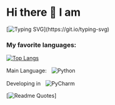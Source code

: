 # Hi there 👋 I am
 [![Typing SVG](https://readme-typing-svg.herokuapp.com?font=Fira+Code&pause=1000&color=F7CF13&center=true&repeat=false&random=false&width=435&lines=the+Python+developer+from+Russia.)](https://git.io/typing-svg)

 

### My favorite languages:
[![Top Langs](https://github-readme-stats.vercel.app/api/top-langs/?username=Lollycoder&layout=compact)](https://github.com/anuraghazra/github-readme-stats)

Main Language:ㅤ![Python](https://img.shields.io/badge/python-3670A0?style=for-the-badge&logo=python&logoColor=ffdd54)

Developing inㅤ![PyCharm](https://img.shields.io/badge/pycharm-143?style=for-the-badge&logo=pycharm&logoColor=black&color=black&labelColor=green)

[![Readme Quotes](https://quotes-github-readme.vercel.app/api?type=horizontal&theme=dark)]
